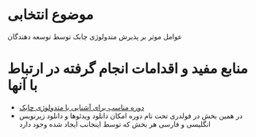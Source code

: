 # موضوع انتخابی
عوامل موثر بر پذیرش متدولوژی چابک توسط توسعه دهندگان

# منابع مفید و اقدامات انجام گرفته در ارتباط با آنها
- [دوره مناسب برای آشنایی با متدولوژی چابک ](https://www.linkedin.com/learning/agile-software-development-transforming-your-organization)
- در همین بخش در فولدری تحت نام دوره امکان دانلود ویدئوها و دانلود زیرنویس انگلیسی و فارسی هر بخش که توسط اینجانب ایجاد شده وجود دارد

